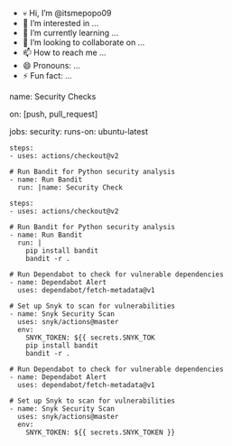 - 💀 Hi, I’m @itsmepopo09
- 👀 I’m interested in ...
- 🌱 I’m currently learning ...
- 💞️ I’m looking to collaborate on ...
- 📫 How to reach me ...
- 😄 Pronouns: ...
- ⚡ Fun fact: ...

<!---
itsmepopo09/itsmepopo09 is a ✨ special ✨ repository because its `README.md` (this file) appears on your GitHub profile.
You can click the Preview link to take a look at your changes.
--->
name: Security Checks

on: [push, pull_request]

jobs:
  security:
    runs-on: ubuntu-latest

    steps:
    - uses: actions/checkout@v2

    # Run Bandit for Python security analysis
    - name: Run Bandit
      run: |name: Security Check

    steps:
    - uses: actions/checkout@v2

    # Run Bandit for Python security analysis
    - name: Run Bandit
      run: |
        pip install bandit
        bandit -r .

    # Run Dependabot to check for vulnerable dependencies
    - name: Dependabot Alert
      uses: dependabot/fetch-metadata@v1

    # Set up Snyk to scan for vulnerabilities
    - name: Snyk Security Scan
      uses: snyk/actions@master
      env:
        SNYK_TOKEN: ${{ secrets.SNYK_TOK
        pip install bandit
        bandit -r .

    # Run Dependabot to check for vulnerable dependencies
    - name: Dependabot Alert
      uses: dependabot/fetch-metadata@v1

    # Set up Snyk to scan for vulnerabilities
    - name: Snyk Security Scan
      uses: snyk/actions@master
      env:
        SNYK_TOKEN: ${{ secrets.SNYK_TOKEN }}

